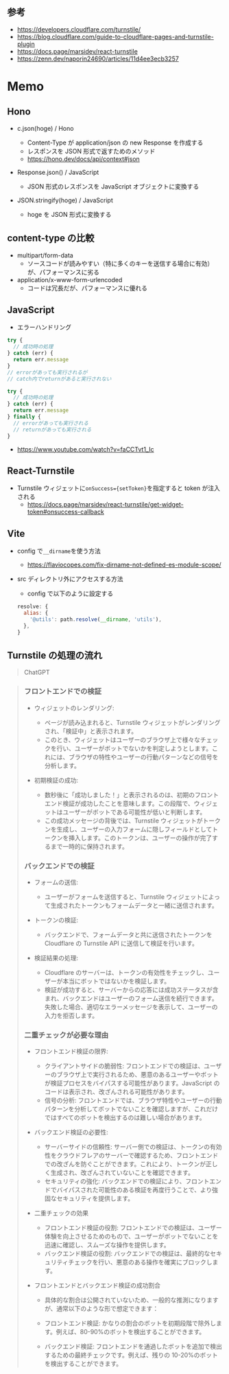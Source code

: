 ## 参考

- https://developers.cloudflare.com/turnstile/
- https://blog.cloudflare.com/guide-to-cloudflare-pages-and-turnstile-plugin
- https://docs.page/marsidev/react-turnstile
- https://zenn.dev/naporin24690/articles/11d4ee3ecb3257

# Memo

## Hono

- c.json(hoge) / Hono

  - Content-Type が application/json の new Response を作成する
  - レスポンスを JSON 形式で返すためのメソッド
  - https://hono.dev/docs/api/context#json

- Response.json() / JavaScript

  - JSON 形式のレスポンスを JavaScript オブジェクトに変換する

- JSON.stringify(hoge) / JavaScript
  - hoge を JSON 形式に変換する

## content-type の比較

- multipart/form-data
  - ソースコードが読みやすい（特に多くのキーを送信する場合に有効）が、パフォーマンスに劣る
- application/x-www-form-urlencoded
  - コードは冗長だが、パフォーマンスに優れる

## JavaScript

- エラーハンドリング

```js
try {
  // 成功時の処理
} catch (err) {
  return err.message
}
// errorがあっても実行されるが
// catch内でreturnがあると実行されない
```

```js
try {
  // 成功時の処理
} catch (err) {
  return err.message
} finally {
  // errorがあっても実行される
  // returnがあっても実行される
}
```

- https://www.youtube.com/watch?v=faCCTvt1_Ic

## React-Turnstile

- Turnstile ウィジェットに`onSuccess={setToken}`を指定すると token が注入される
  - https://docs.page/marsidev/react-turnstile/get-widget-token#onsuccess-callback

## Vite

- config で`__dirname`を使う方法

  - https://flaviocopes.com/fix-dirname-not-defined-es-module-scope/

- src ディレクトリ外にアクセスする方法
  - config で以下のように設定する
  ```js
  resolve: {
    alias: {
      '@utils': path.resolve(__dirname, 'utils'),
    },
  }
  ```

## Turnstile の処理の流れ

> ChatGPT

> ### フロントエンドでの検証
>
> - ウィジェットのレンダリング:
>
>   - ページが読み込まれると、Turnstile ウィジェットがレンダリングされ、「検証中」と表示されます。
>   - このとき、ウィジェットはユーザーのブラウザ上で様々なチェックを行い、ユーザーがボットでないかを判定しようとします。これには、ブラウザの特性やユーザーの行動パターンなどの信号を分析します。
>
> - 初期検証の成功:
>
>   - 数秒後に「成功しました！」と表示されるのは、初期のフロントエンド検証が成功したことを意味します。この段階で、ウィジェットはユーザーがボットである可能性が低いと判断します。
>   - この成功メッセージの背後では、Turnstile ウィジェットがトークンを生成し、ユーザーの入力フォームに隠しフィールドとしてトークンを挿入します。このトークンは、ユーザーの操作が完了するまで一時的に保持されます。
>
> ### バックエンドでの検証
>
> - フォームの送信:
>
>   - ユーザーがフォームを送信すると、Turnstile ウィジェットによって生成されたトークンもフォームデータと一緒に送信されます。
>
> - トークンの検証:
>
>   - バックエンドで、フォームデータと共に送信されたトークンを Cloudflare の Turnstile API に送信して検証を行います。
>
> - 検証結果の処理:
>
>   - Cloudflare のサーバーは、トークンの有効性をチェックし、ユーザーが本当にボットではないかを検証します。
>   - 検証が成功すると、サーバーからの応答には成功ステータスが含まれ、バックエンドはユーザーのフォーム送信を続行できます。失敗した場合、適切なエラーメッセージを表示して、ユーザーの入力を拒否します。
>
> ### 二重チェックが必要な理由
>
> - フロントエンド検証の限界:
>
>   - クライアントサイドの脆弱性: フロントエンドでの検証は、ユーザーのブラウザ上で実行されるため、悪意のあるユーザーやボットが検証プロセスをバイパスする可能性があります。JavaScript のコードは表示され、改ざんされる可能性があります。
>   - 信号の分析: フロントエンドでは、ブラウザ特性やユーザーの行動パターンを分析してボットでないことを確認しますが、これだけではすべてのボットを検出するのは難しい場合があります。
>
> - バックエンド検証の必要性:
>
>   - サーバーサイドの信頼性: サーバー側での検証は、トークンの有効性をクラウドフレアのサーバーで確認するため、フロントエンドでの改ざんを防ぐことができます。これにより、トークンが正しく生成され、改ざんされていないことを確認できます。
>   - セキュリティの強化: バックエンドでの検証により、フロントエンドでバイパスされた可能性のある検証を再度行うことで、より強固なセキュリティを提供します。
>
> - 二重チェックの効果
>
>   - フロントエンド検証の役割: フロントエンドでの検証は、ユーザー体験を向上させるためのもので、ユーザーがボットでないことを迅速に確認し、スムーズな操作を提供します。
>   - バックエンド検証の役割: バックエンドでの検証は、最終的なセキュリティチェックを行い、悪意のある操作を確実にブロックします。
>
> - フロントエンドとバックエンド検証の成功割合
>
>   - 具体的な割合は公開されていないため、一般的な推測になりますが、通常以下のような形で想定できます：
>
>   - フロントエンド検証: かなりの割合のボットを初期段階で除外します。例えば、80-90%のボットを検出することができます。
>   - バックエンド検証: フロントエンドを通過したボットを追加で検出するための最終チェックです。例えば、残りの 10-20%のボットを検出することができます。
